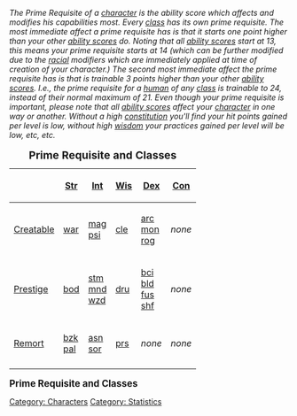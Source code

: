 *The Prime Requisite of a
[character](:Category:_Characters.md "wikilink") is the ability score
which affects and modifies his capabilities most. Every
[class](:Category:_Classes.md "wikilink") has its own prime requisite.
The most immediate affect a prime requisite has is that it starts one
point higher than your other [ability
scores](:Category:_Statistics.md "wikilink") do. Noting that all
[ability scores](:Category:_Statistics.md "wikilink") start at 13, this
means your prime requisite starts at 14 (which can be further modified
due to the [racial](:Category:_Races.md "wikilink") modifiers which are
immediately applied at time of creation of your character.) The second
most immediate affect the prime requisite has is that is trainable 3
points higher than your other [ability
scores](:Category:_Statistics.md "wikilink"). I.e., the prime requisite
for a [human](Humans.md "wikilink") of any
[class](:Category:_Classes.md "wikilink") is trainable to 24, instead of
their normal maximum of 21. Even though your prime requisite is
important, please note that all [ability
scores](:Category:_Statistics.md "wikilink") affect your
[character](:Category:_Characters.md "wikilink") in one way or another.
Without a high [constitution](Constitution.md "wikilink") you'll find
your hit points gained per level is low, without high
[wisdom](Wisdom.md "wikilink") your practices gained per level will be
low, etc, etc.*

<table>
<caption><big><strong>Prime Requisite and
Classes</strong></big></caption>
<thead>
<tr class="header">
<th><p> </p></th>
<th><p><a href="Strength.md" title="wikilink">Str</a></p></th>
<th><p><a href="Intelligence.md" title="wikilink">Int</a></p></th>
<th><p><a href="Wisdom.md" title="wikilink">Wis</a></p></th>
<th><p><a href="Dexterity.md" title="wikilink">Dex</a></p></th>
<th><p><a href="Constitution.md" title="wikilink">Con</a></p></th>
</tr>
</thead>
<tbody>
<tr class="odd">
<td><p><a href=":Category:_Core_Classes.md"
title="wikilink">Creatable</a></p></td>
<td><p><a href=":Category:_Warriors.md"
title="wikilink">war</a></p></td>
<td><p><a href=":Category:_Mages.md" title="wikilink">mag</a><br />
<a href=":Category:_Psionicists.md" title="wikilink">psi</a></p></td>
<td><p><a href=":Category:_Clerics.md" title="wikilink">cle</a></p></td>
<td><p><a href=":Category:_Archers.md" title="wikilink">arc</a><br />
<a href=":Category:_Monks.md" title="wikilink">mon</a><br />
<a href=":Category:_Rogues.md" title="wikilink">rog</a></p></td>
<td><p><i>none</i></p></td>
</tr>
<tr class="even">
<td><p><a href=":Category:_Prestige_Classes.md"
title="wikilink">Prestige</a></p></td>
<td><p><a href=":Category:_Bodyguards.md"
title="wikilink">bod</a></p></td>
<td><p><a href=":Category:_Stormlords.md" title="wikilink">stm</a><br />
<a href=":Category:_Mindbenders.md" title="wikilink">mnd</a><br />
<a href=":Category:_Wizards.md" title="wikilink">wzd</a></p></td>
<td><p><a href=":Category:_Druids.md" title="wikilink">dru</a></p></td>
<td><p><a href=":Category:_Black_Circle_Initiates.md"
title="wikilink">bci</a><br />
<a href=":Category:_Bladedancers.md" title="wikilink">bld</a><br />
<a href=":Category:_Fusiliers.md" title="wikilink">fus</a><br />
<a href=":Category:_Shadowfists.md" title="wikilink">shf</a></p></td>
<td><p><i>none</i></p></td>
</tr>
<tr class="odd">
<td><p><a href=":Category:_Remort_Classes.md"
title="wikilink">Remort</a></p></td>
<td><p><a href=":Category:_Berserkers.md" title="wikilink">bzk</a><br />
<a href=":Category:_Paladins.md" title="wikilink">pal</a></p></td>
<td><p><a href=":Category:_Assassins.md" title="wikilink">asn</a><br />
<a href=":Category:_Sorcerers.md" title="wikilink">sor</a></p></td>
<td><p><a href=":Category:_Priests.md" title="wikilink">prs</a></p></td>
<td><p><i>none</i></p></td>
<td><p><i>none</i></p></td>
</tr>
<tr class="even">
<td></td>
<td></td>
<td></td>
<td></td>
<td></td>
<td></td>
</tr>
</tbody>
</table>

<big>**Prime Requisite and Classes**</big>

[Category: Characters](Category:_Characters "wikilink") [Category:
Statistics](Category:_Statistics "wikilink")
